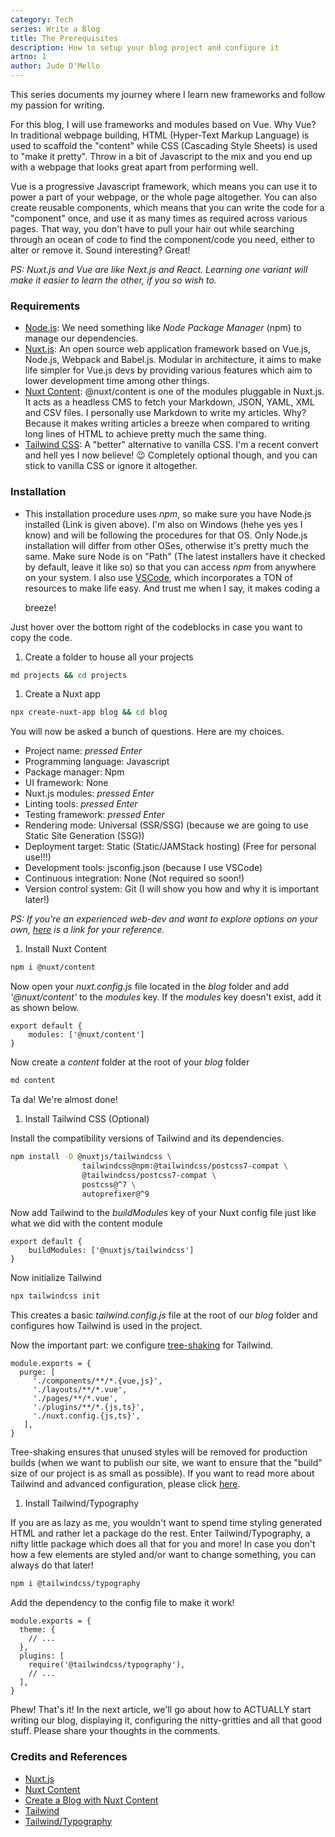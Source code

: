 ```yaml
---
category: Tech
series: Write a Blog
title: The Prerequisites
description: How to setup your blog project and configure it
artno: 1
author: Jude D'Mello
---
```


This series documents my journey where I learn new frameworks and follow my passion for writing.  

For this blog, I will use frameworks and modules based on Vue. Why Vue? In traditional webpage building, HTML (Hyper-Text Markup Language) is used to scaffold the "content" while CSS (Cascading Style Sheets) is used to "make it pretty". Throw in a bit of Javascript to the mix and you end up with a webpage that looks great apart from performing well.  

Vue is a progressive Javascript framework, which means you can use it to power a part of your webpage, or the whole page altogether. You can also create reusable components, which means that you can write the code for a "component" once, and use it as many times as required across various pages. That way, you don't have to pull your hair out while searching through an ocean of code to find the component/code you need, either to alter or remove it. Sound interesting? Great!  

*PS: Nuxt.js and Vue are like Next.js and React. Learning one variant will make it easier to learn the other, if you so wish to.*

### Requirements
- [Node.js](https://nodejs.org/en/ "Download Node.js from here"): We need something like *Node Package Manager* (npm) to manage our dependencies.
- [Nuxt.js](https://nuxtjs.org/ "Read about Nuxt.js here"): An open source web application framework based on Vue.js, Node.js, Webpack and Babel.js. Modular in architecture, it aims to make life simpler for Vue.js devs by providing various features which aim to lower development time among other things.
- [Nuxt Content](https://content.nuxtjs.org/, "Read about Nuxt Content here"):  @nuxt/content is one of the modules pluggable in Nuxt.js. It acts as a headless CMS to fetch your Markdown, JSON, YAML, XML and CSV files. I personally use Markdown to write my articles. Why? Because it makes writing articles a breeze when compared to writing long lines of HTML to achieve pretty much the same thing.
- [Tailwind CSS](https://tailwindcss.com/ "Read about Tailwind CSS here"): A "better" alternative to vanilla CSS. I'm a recent convert and hell yes I now believe! :wink: Completely optional though, and you can stick to vanilla CSS or ignore it altogether.  

### Installation

- This installation procedure uses *npm*, so make sure you have Node.js installed (Link is given above). I'm also on Windows (hehe yes yes I know) and will be following the procedures for that OS. Only Node.js installation will differ from other OSes, otherwise it's pretty much the same. Make sure Node is on "Path" (The latest installers have it checked by default, leave it like so) so that you can access *npm* from anywhere on your system. I also use [VSCode](https://code.visualstudio.com/), which incorporates a TON of resources to make life easy. And trust me when I say, it makes coding a <p class="inline-flex" id="breeze">breeze!</p>

Just hover over the bottom right of the codeblocks in case you want to copy the code.

1. Create a folder to house all your projects
```bash
md projects && cd projects
```

1. Create a Nuxt app

```bash
npx create-nuxt-app blog && cd blog
```

You will now be asked a bunch of questions. Here are my choices. 

- Project name: *pressed Enter*
- Programming language: Javascript
- Package manager: Npm
- UI framework: None
- Nuxt.js modules: *pressed Enter*
- Linting tools: *pressed Enter*
- Testing framework: *pressed Enter*
- Rendering mode: Universal (SSR/SSG) (because we are going to use Static Site Generation (SSG))
- Deployment target: Static (Static/JAMStack hosting) (Free for personal use!!!)
- Development tools: jsconfig.json (because I use VSCode)
- Continuous integration: None (Not required so soon!)
- Version control system: Git (I will show you how and why it is important later!)


*PS: If you're an experienced web-dev and want to explore options on your own, [here](https://nuxtjs.org/docs/2.x/get-started/installation/) is a link for your reference.*  

1. Install Nuxt Content

```bash
npm i @nuxt/content
```
Now open your *nuxt.config.js* file located in the *blog* folder and add *'@nuxt/content'* to the *modules* key. If the *modules* key doesn't exist, add it as shown below.

```javascript[nuxt.config.js]
export default {
    modules: ['@nuxt/content']
}
```
Now create a *content* folder at the root of your *blog* folder

```bash
md content
```
Ta da! We're almost done!

1. Install Tailwind CSS (Optional)

Install the compatibility versions of Tailwind and its dependencies.

```bash
npm install -D @nuxtjs/tailwindcss \
                tailwindcss@npm:@tailwindcss/postcss7-compat \
                @tailwindcss/postcss7-compat \
                postcss@^7 \
                autoprefixer@^9
```

Now add Tailwind to the *buildModules* key of your Nuxt config file just like what we did with the content module

```javascript[nuxt.config.js]
export default {
    buildModules: ['@nuxtjs/tailwindcss']
}
```

Now initialize Tailwind

```bash
npx tailwindcss init
```

This creates a basic *tailwind.config.js* file at the root of our *blog* folder and configures how Tailwind is used in the project.  

Now the important part: we configure [tree-shaking](https://webpack.js.org/guides/tree-shaking/ "Click here to learn about tree-shaking") for Tailwind.

```javascript[tailwind.config.js]
module.exports = {
  purge: [
     './components/**/*.{vue,js}',
     './layouts/**/*.vue',
     './pages/**/*.vue',
     './plugins/**/*.{js,ts}',
     './nuxt.config.{js,ts}',
   ],
}
```
Tree-shaking ensures that unused styles will be removed for production builds (when we want to publish our site, we want to ensure that the "build" size of our project is as small as possible). If you want to read more about Tailwind and advanced configuration, please click [here](https://tailwindcss.com/docs/guides/nuxtjs).

1. Install Tailwind/Typography

If you are as lazy as me, you wouldn't want to spend time styling generated HTML and rather let a package do the rest. Enter Tailwind/Typography, a nifty little package which does all that for you and more! In case you don't how a few elements are styled and/or want to change something, you can always do that later!

```bash
npm i @tailwindcss/typography
```

Add the dependency to the config file to make it work!

```javascript[tailwind.config.js]
module.exports = {
  theme: {
    // ...
  },
  plugins: [
    require('@tailwindcss/typography'),
    // ...
  ],
}
```

Phew! That's it! In the next article, we'll go about how to ACTUALLY start writing our blog, displaying it, configuring the nitty-gritties and all that good stuff. Please share your thoughts in the comments.

### Credits and References
- [Nuxt.js](https://nuxtjs.org/)
- [Nuxt Content](https://content.nuxtjs.org/)
- [Create a Blog with Nuxt Content](https://nuxtjs.org/blog/creating-blog-with-nuxt-content/)
- [Tailwind](https://tailwindcss.com/)
- [Tailwind/Typography](https://github.com/tailwindlabs/tailwindcss-typography)